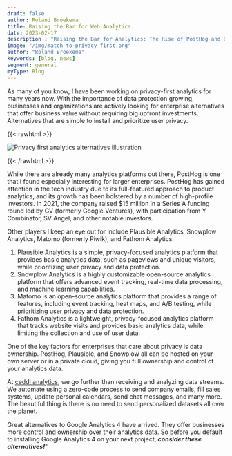 ```yaml
---
draft: false
author: Roland Broekema
title: Raising the Bar for Web Analytics.
date: 2023-02-17
description : "Raising the Bar for Analytics: The Rise of PostHog and Other Open Source Alternatives."
image: "/img/match-to-privacy-first.png"
author: "Roland Broekema"
keywords: [blog, news]
segment: general
myType: Blog
---
```


As many of you know, I have been working on privacy-first analytics for many years now. With the importance of data protection growing, businesses and organizations are actively looking for enterprise alternatives that offer business value without requiring big upfront investments. Alternatives that are simple to install and prioritize user privacy.

{{< rawhtml >}}
<p><img src="/img/match-to-privacy-first.png" alt="Privacy first analytics alternatives illustration"></p>
{{< /rawhtml >}}

While there are already many analytics platforms out there, PostHog is one that I found especially interesting for larger enterprises. PostHog has gained attention in the tech industry due to its full-featured approach to product analytics, and its growth has been bolstered by a number of high-profile investors. In 2021, the company raised $15 million in a Series A funding round led by GV (formerly Google Ventures), with participation from Y Combinator, SV Angel, and other notable investors.

Other players I keep an eye out for include Plausible Analytics, Snowplow Analytics, Matomo (formerly Piwik), and Fathom Analytics. 

1) Plausible Analytics is a simple, privacy-focused analytics platform that provides basic analytics data, such as pageviews and unique visitors, while prioritizing user privacy and data protection. 
2) Snowplow Analytics is a highly customizable open-source analytics platform that offers advanced event tracking, real-time data processing, and machine learning capabilities. 
3) Matomo is an open-source analytics platform that provides a range of features, including event tracking, heat maps, and A/B testing, while prioritizing user privacy and data protection. 
4) Fathom Analytics is a lightweight, privacy-focused analytics platform that tracks website visits and provides basic analytics data, while limiting the collection and use of user data.

One of the key factors for enterprises that care about privacy is data ownership. PostHog, Plausible, and Snowplow all can be hosted on your own server or in a private cloud, giving you full ownership and control of your analytics data.

At [ceddl analytics](/consultancy/), we go further than receiving and analyzing data streams. We automate using a zero-code process to send company emails, fill sales systems, update personal calendars, send chat messages, and many more. The beautiful thing is there is no need to send personalized datasets all over the planet.

Great alternatives to Google Analytics 4 have arrived. They offer businesses more control and ownership over their analytics data. So before you default to installing Google Analytics 4 on your next project, ***consider these alternatives!***"